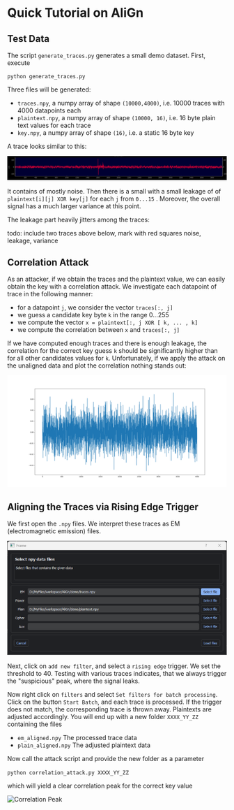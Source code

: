 # Quick Tutorial on AliGn

## Test Data

The script `generate_traces.py` generates a small demo dataset. First,
execute

````
python generate_traces.py
````

Three files will be generated:

* `traces.npy`, a numpy array of shape `(10000,4000)`, i.e. 10000 traces with 4000 datapoints each
* `plaintext.npy`, a numpy array of shape `(10000, 16)`, i.e. 16 byte plain text values for each trace
* `key.npy`, a numpy array of shape `(16)`, i.e. a static 16 byte key

A trace looks similar to this:

![Sample Trace](images/trace.png)

It contains of mostly noise. Then there is a small with a small leakage of 
of `plaintext[i][j] XOR key[j]` for each `j` from `0...15` . 
Moreover, the overall signal has a much larger variance at this point.

The leakage part heavily jitters among the traces:

todo: include two traces above below, mark with red squares noise, leakage, variance

## Correlation Attack

As an attacker, if we obtain the traces and the plaintext value, we can easily obtain the
key with a correlation attack. We investigate each datapoint of trace in the following manner:

* for a datapoint `j`, we consider the vector `traces[:, j]`
* we guess a candidate key byte `k` in the range 0...255
* we compute the vector `x = plaintext[:, j XOR [ k, ... , k]`
* we compute the correlation between `x` and `traces[:, j]`

If we have computed enough traces and there is enough leakage, the correlation
for the correct key guess `k` should be significantly higher than for 
all other candidates values for `k`. Unfortunately, if we apply
the attack on the unaligned data and plot the correlation nothing 
stands out:

![Correlation for unaligned traces](images/correlation_fail.png)

## Aligning the Traces via Rising Edge Trigger

We first open the `.npy` files. We interpret these traces as 
EM (electromagnetic emission) files.

![Open .npy](images/npy_load.png)

Next, click on `add new filter`, and select a `rising edge` trigger.
We set the threshold to 40. Testing with various traces indicates, that we
always trigger the "suspicious" peak, where the signal leaks.

Now right click on `filters` and select `Set filters for batch processing`. Click on 
the button `Start Batch`, and each trace is processed. If the trigger
does not match, the corresponding trace is thrown away. Plaintexts are adjusted
accordingly. You will end up with a new folder `XXXX_YY_ZZ` containing the files 

* `em_aligned.npy` The processed trace data
* `plain_aligned.npy` The adjusted plaintext data

Now call the attack script and provide the new folder as a parameter

````python correlation_attack.py XXXX_YY_ZZ````

which will yield a clear correlation peak for the correct key value

![Correlation Peak](images/align_by_peak.png)